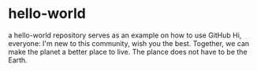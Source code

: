 # hello-world
a hello-world repository serves as an example on how to use GitHub
Hi, everyone:
I'm new to this community, wish you the best. Together, we can make the planet a better place to live. The plance does not have to be the Earth.
